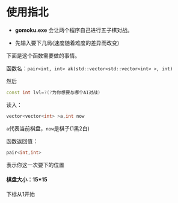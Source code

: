 # 使用指北

* **gomoku.exe** 会让两个程序自己进行五子棋对战。

* 先输入要下几局(速度随着难度的差异而改变)


下面是这个函数需要做的事情。

函数名：`pair<int, int> ak(std::vector<std::vector<int> >, int)`

然后
```cpp
const int lvl=?(?为你想要与哪个AI对战)
```

读入：
```cpp
vector<vector<int> >a,int now
```

`a`代表当前棋盘，`now`是棋子(1黑2白)

函数返回值：
```cpp
pair<int,int>
```
表示你这一次要下的位置

#### 棋盘大小：15\*15

下标从1开始
